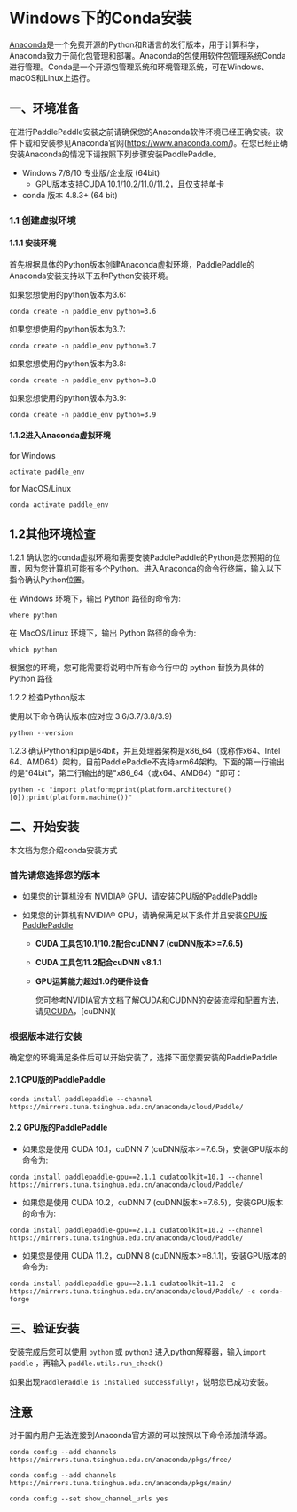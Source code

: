 # Windows下的Conda安装

[Anaconda](https://www.anaconda.com/)是一个免费开源的Python和R语言的发行版本，用于计算科学，Anaconda致力于简化包管理和部署。Anaconda的包使用软件包管理系统Conda进行管理。Conda是一个开源包管理系统和环境管理系统，可在Windows、macOS和Linux上运行。



## 一、环境准备

在进行PaddlePaddle安装之前请确保您的Anaconda软件环境已经正确安装。软件下载和安装参见Anaconda官网(https://www.anaconda.com/)。在您已经正确安装Anaconda的情况下请按照下列步骤安装PaddlePaddle。

* Windows 7/8/10 专业版/企业版 (64bit)
  * GPU版本支持CUDA 10.1/10.2/11.0/11.2，且仅支持单卡
* conda 版本 4.8.3+ (64 bit)


### 1.1 创建虚拟环境

#### 1.1.1 安装环境

首先根据具体的Python版本创建Anaconda虚拟环境，PaddlePaddle的Anaconda安装支持以下五种Python安装环境。


如果您想使用的python版本为3.6:

```
conda create -n paddle_env python=3.6
```

如果您想使用的python版本为3.7:

```
conda create -n paddle_env python=3.7
```

如果您想使用的python版本为3.8:

```
conda create -n paddle_env python=3.8
```

如果您想使用的python版本为3.9:

```
conda create -n paddle_env python=3.9
```



#### 1.1.2进入Anaconda虚拟环境

for Windows

```
activate paddle_env
```

for MacOS/Linux

```
conda activate paddle_env
```



## 1.2其他环境检查

1.2.1 确认您的conda虚拟环境和需要安装PaddlePaddle的Python是您预期的位置，因为您计算机可能有多个Python。进入Anaconda的命令行终端，输入以下指令确认Python位置。

在 Windows 环境下，输出 Python 路径的命令为:

```
where python
```

在 MacOS/Linux 环境下，输出 Python 路径的命令为:


```
which python
```


根据您的环境，您可能需要将说明中所有命令行中的 python 替换为具体的 Python 路径



1.2.2 检查Python版本

使用以下命令确认版本(应对应 3.6/3.7/3.8/3.9)

```
python --version
```



1.2.3 确认Python和pip是64bit，并且处理器架构是x86_64（或称作x64、Intel 64、AMD64）架构，目前PaddlePaddle不支持arm64架构。下面的第一行输出的是"64bit"，第二行输出的是"x86_64（或x64、AMD64）"即可：


```
python -c "import platform;print(platform.architecture()[0]);print(platform.machine())"
```



## 二、开始安装

本文档为您介绍conda安装方式

### 首先请您选择您的版本

* 如果您的计算机没有 NVIDIA® GPU，请安装[CPU版的PaddlePaddle](#cpu)

* 如果您的计算机有NVIDIA® GPU，请确保满足以下条件并且安装[GPU版PaddlePaddle](#gpu)

  * **CUDA 工具包10.1/10.2配合cuDNN 7 (cuDNN版本>=7.6.5)**
  * **CUDA 工具包11.2配合cuDNN v8.1.1**

  * **GPU运算能力超过1.0的硬件设备**

    您可参考NVIDIA官方文档了解CUDA和CUDNN的安装流程和配置方法，请见[CUDA](https://docs.nvidia.com/cuda/cuda-installation-guide-linux/)，[cuDNN](



### 根据版本进行安装

确定您的环境满足条件后可以开始安装了，选择下面您要安装的PaddlePaddle


#### 2.1 CPU版的PaddlePaddle

```
conda install paddlepaddle --channel https://mirrors.tuna.tsinghua.edu.cn/anaconda/cloud/Paddle/
```



#### 2.2 GPU版的PaddlePaddle


*  如果您是使用 CUDA 10.1，cuDNN 7 (cuDNN版本>=7.6.5)，安装GPU版本的命令为:

  ```
  conda install paddlepaddle-gpu==2.1.1 cudatoolkit=10.1 --channel https://mirrors.tuna.tsinghua.edu.cn/anaconda/cloud/Paddle/
  ```

*  如果您是使用 CUDA 10.2，cuDNN 7 (cuDNN版本>=7.6.5)，安装GPU版本的命令为:

  ```
  conda install paddlepaddle-gpu==2.1.1 cudatoolkit=10.2 --channel https://mirrors.tuna.tsinghua.edu.cn/anaconda/cloud/Paddle/
  ```

*  如果您是使用 CUDA 11.2，cuDNN 8 (cuDNN版本>=8.1.1)，安装GPU版本的命令为:

  ```
  conda install paddlepaddle-gpu==2.1.1 cudatoolkit=11.2 -c https://mirrors.tuna.tsinghua.edu.cn/anaconda/cloud/Paddle/ -c conda-forge
  ```


## **三、验证安装**

安装完成后您可以使用 `python` 或 `python3` 进入python解释器，输入`import paddle` ，再输入
 `paddle.utils.run_check()`

如果出现`PaddlePaddle is installed successfully!`，说明您已成功安装。



## 注意

对于国内用户无法连接到Anaconda官方源的可以按照以下命令添加清华源。


```
conda config --add channels https://mirrors.tuna.tsinghua.edu.cn/anaconda/pkgs/free/
```
```
conda config --add channels https://mirrors.tuna.tsinghua.edu.cn/anaconda/pkgs/main/
```
```
conda config --set show_channel_urls yes
```
